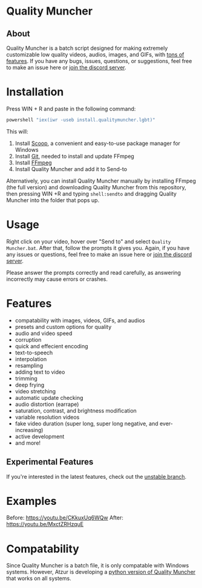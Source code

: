 # Quality Muncher
## About
Quality Muncher is a batch script designed for making extremely customizable low quality videos, audios, images, and GIFs, with [tons of features](https://github.com/qm-org/qualitymuncher#features). If you have any bugs, issues, questions, or suggestions, feel free to make an issue here or [join the discord server](https://discord.gg/9tRZ6C7tYz).

# Installation
Press WIN + R and paste in the following command:
```powershell
powershell "iex(iwr -useb install.qualitymuncher.lgbt)"
```

This will:
1. Install [Scoop](https://scoop.sh/), a convenient and easy-to-use package manager for Windows
2. Install [Git](https://git-scm.com/), needed to install and update FFmpeg
3. Install [FFmpeg](https://ffmpeg.org/)
4. Install Quality Muncher and add it to Send-to

Alternatively, you can install Quality Muncher manually by installing FFmpeg (the full version) and downloading Quality Muncher from this repository, then pressing WIN +R and typing `shell:sendto` and dragging Quality Muncher into the folder that pops up.

# Usage
Right click on your video, hover over "Send to" and select `Quality Muncher.bat`. After that, follow the prompts it gives you. Again, if you have any issues or questions, feel free to make an issue here or [join the discord server](https://discord.gg/9tRZ6C7tYz).

Please answer the prompts correctly and read carefully, as answering incorrectly may cause errors or crashes.

# Features
 - compatability with images, videos, GIFs, and audios
 - presets and custom options for quality
 - audio and video speed
 - corruption
 - quick and effecient encoding
 - text-to-speech
 - interpolation
 - resampling
 - adding text to video
 - trimming
 - deep frying
 - video stretching
 - automatic update checking
 - audio distortion (earrape)
 - saturation, contrast, and brightness modification
 - variable resolution videos
 - fake video duration (super long, super long negative, and ever-increasing)
 - active development
 - and more!
 
## Experimental Features
If you're interested in the latest features, check out the [unstable branch](https://github.com/qm-org/qualitymuncher/tree/unstable).

# Examples
Before: https://youtu.be/CKkuxUq6WQw
After: https://youtu.be/MxctZRHzquE

# Compatability
Since Quality Muncher is a batch file, it is only compatable with Windows systems. However, Atzur is developing a [python version of Quality Muncher](https://github.com/qm-org/qm-py) that works on all systems.